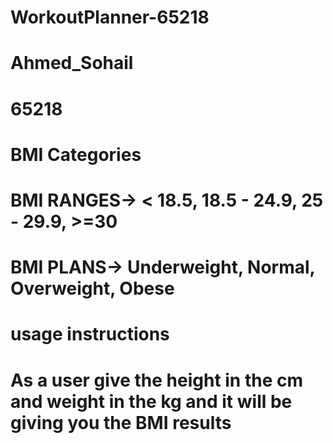 # WorkoutPlanner-65218
# Ahmed_Sohail
# 65218
# BMI Categories
# BMI RANGES-> < 18.5, 18.5 - 24.9, 25 - 29.9, >=30
# BMI PLANS-> Underweight, Normal, Overweight, Obese


# usage instructions
# As a user give the height in the cm and weight in the kg and it will be giving you the BMI results